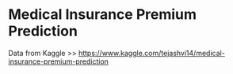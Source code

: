 # Medical Insurance Premium Prediction

Data from Kaggle >> https://www.kaggle.com/tejashvi14/medical-insurance-premium-prediction
